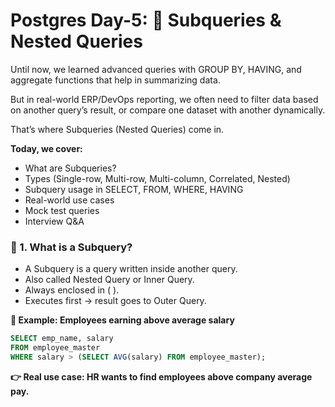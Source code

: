 # Postgres Day-5: 📘 Subqueries & Nested Queries

Until now, we learned advanced queries with GROUP BY, HAVING, and aggregate functions that help in summarizing data.

But in real-world ERP/DevOps reporting, we often need to filter data based on another query’s result, or compare one dataset with another dynamically.

That’s where Subqueries (Nested Queries) come in.

**Today, we cover:**

- What are Subqueries?
- Types (Single-row, Multi-row, Multi-column, Correlated, Nested)
- Subquery usage in SELECT, FROM, WHERE, HAVING
- Real-world use cases
- Mock test queries
- Interview Q&A

### 🔹 1. What is a Subquery?

- A Subquery is a query written inside another query.
- Also called Nested Query or Inner Query.
- Always enclosed in ( ).
- Executes first → result goes to Outer Query.

**📖 Example: Employees earning above average salary**
```sql
SELECT emp_name, salary
FROM employee_master
WHERE salary > (SELECT AVG(salary) FROM employee_master);
```
**👉 Real use case: HR wants to find employees above company average pay.**

